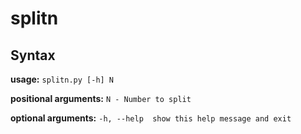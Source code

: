 # splitn

## Syntax
**usage:** 
```splitn.py [-h] N```

**positional arguments:**
```N - Number to split```

**optional arguments:**
```-h, --help  show this help message and exit```
